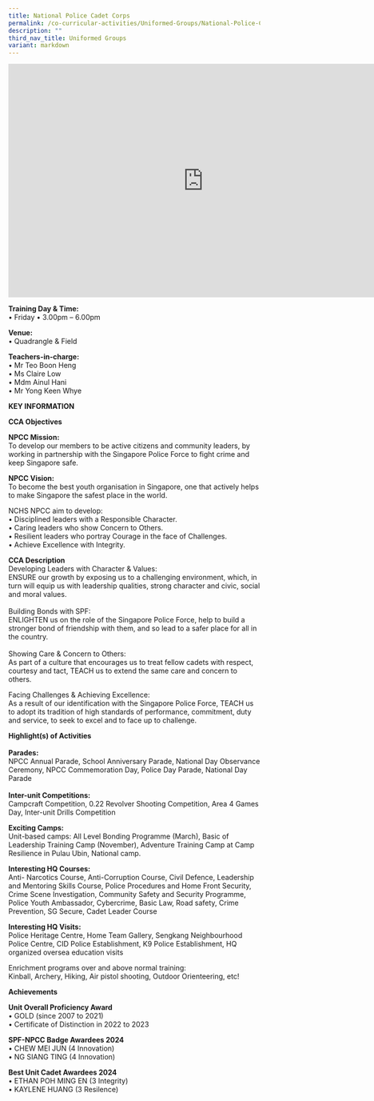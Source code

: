 ```yaml
---
title: National Police Cadet Corps
permalink: /co-curricular-activities/Uniformed-Groups/National-Police-Cadet-Corps/
description: ""
third_nav_title: Uniformed Groups
variant: markdown
---
```

<iframe allowfullscreen="true" height="467" width="780" frameborder="0" src="https://docs.google.com/presentation/d/1d3VFc7vfFjZ7yrRuJXpjL-O-7TzABOGg/embed?start=true&amp;loop=true&amp;delayms=5000"></iframe>

**Training Day &amp; Time:**<br>
•	Friday •	3.00pm – 6.00pm <br>

**Venue:**<br>
•	Quadrangle &amp; Field <br>

**Teachers-in-charge:**<br>
•	Mr Teo Boon Heng<br>
•	Ms Claire Low<br>
•	Mdm Ainul Hani<br>
•	Mr Yong Keen Whye<br>



**KEY INFORMATION**<br>

**CCA Objectives**<br>

**NPCC Mission:**<br>
To develop our members to be active citizens and community leaders, by working in partnership with the Singapore Police Force to fight crime and keep Singapore safe. <br>

**NPCC Vision:**<br>
To become the best youth organisation in Singapore, one that actively helps to make Singapore the safest place in the world. <br>

NCHS NPCC aim to develop: <br>
•	Disciplined leaders with a Responsible Character. <br>
•	Caring leaders who show Concern to Others.<br>
•	Resilient leaders who portray Courage in the face of Challenges. <br>
•	Achieve Excellence with Integrity.<br>

**CCA Description**<br>
Developing Leaders with Character &amp; Values:<br>
ENSURE our growth by exposing us to a challenging environment, which, in turn will equip us with leadership qualities, strong character and civic, social and moral values. <br><br>
Building Bonds with SPF: <br>
ENLIGHTEN us on the role of the Singapore Police Force, help to build a stronger bond of friendship with them, and so lead to a safer place for all in the country.<br><br> Showing Care &amp; Concern to Others: <br>
As part of a culture that encourages us to treat fellow cadets with respect, courtesy and tact, TEACH us to extend the same care and concern to others. <br>

Facing Challenges &amp; Achieving Excellence: <br>
As a result of our identification with the Singapore Police Force, TEACH us to adopt its tradition of high standards of performance, commitment, duty and service, to seek to excel and to face up to challenge. <br>

**Highlight(s) of Activities**<br>
<br>
**Parades:**<br>
NPCC Annual Parade, School Anniversary Parade, National Day Observance Ceremony, NPCC Commemoration Day, Police Day Parade, National Day Parade <br>
<br>
**Inter-unit Competitions:**<br>
Campcraft Competition, 0.22 Revolver Shooting Competition, Area 4 Games Day, Inter-unit Drills Competition <br>

**Exciting Camps:**<br>
Unit-based camps: All Level Bonding Programme (March), Basic of Leadership Training Camp (November), Adventure Training Camp at Camp Resilience in Pulau Ubin, National camp.<br>

**Interesting HQ Courses:**<br>
Anti- Narcotics Course, Anti-Corruption Course, Civil Defence, Leadership and Mentoring Skills Course, Police Procedures and Home Front Security, Crime Scene Investigation, Community Safety and Security Programme, Police Youth Ambassador, Cybercrime, Basic Law, Road safety, Crime Prevention, SG Secure, Cadet Leader Course <br>

**Interesting HQ Visits:**<br>
Police Heritage Centre, Home Team Gallery, Sengkang Neighbourhood Police Centre, CID Police Establishment, K9 Police Establishment, HQ organized oversea education visits <br>

Enrichment programs over and above normal training: <br>
Kinball, Archery, Hiking, Air pistol shooting, Outdoor Orienteering, etc! <br>

**Achievements**<br>

**Unit Overall Proficiency Award**<br>
•	GOLD (since 2007 to 2021) <br>
•	Certificate of Distinction in 2022 to 2023<br>

**SPF-NPCC Badge Awardees 2024**<br>
•	CHEW MEI JUN (4 Innovation) <br>
•	NG SIANG TING (4 Innovation) <br>

**Best Unit Cadet Awardees 2024**<br>
•	ETHAN POH MING EN (3 Integrity) <br>
•	KAYLENE HUANG (3 Resilence)